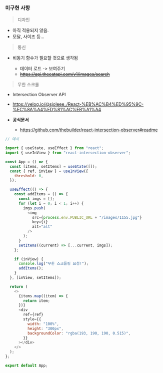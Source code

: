 ### 미구현 사항

> 디자인
- 아직 적용되지 않음.
- 모달, 사이즈 등...

> 통신
- 비동기 함수가 필요할 것으로 생각됨

  - 데이터 로드 -> 보여주기
  - <s>https://api.thecatapi.com/v1/images/search</s>

> 무한 스크롤

- Intersection Observer API
- https://velog.io/@sjoleee_/React-%EB%AC%B4%ED%95%9C-%EC%8A%A4%ED%81%AC%EB%A1%A4

- **공식문서**
  - https://github.com/thebuilder/react-intersection-observer#readme

```js
// 예시

import { useState, useEffect } from "react";
import { useInView } from "react-intersection-observer";

const App = () => {
  const [items, setItems] = useState([]);
  const { ref, inView } = useInView({
    threshold: 0,
  });

  useEffect(() => {
    const addItems = () => {
      const imgs = [];
      for (let i = 0; i < 1; i++) {
        imgs.push(
          <img
            src={process.env.PUBLIC_URL + "/images/1155.jpg"}
            key={i}
            alt="alt"
          />
        );
      }
      setItems((current) => [...current, imgs]);
    };

    if (inView) {
      console.log("무한 스크롤링 요청!");
      addItems();
    }
  }, [inView, setItems]);

  return (
    <>
      {items.map((item) => {
        return item;
      })}
      <div
        ref={ref}
        style={{
          width: "100%",
          height: "300px",
          backgroundColor: "rgba(193, 190, 190, 0.515)",
        }}
      ></div>
    </>
  );
};

export default App;
```

